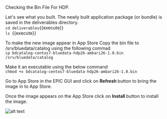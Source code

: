 Checking the Bin File For HDP.

Let's see what you built.
The newly built application package (or bundle) is saved in the deliverables directory. 
<br>`cd deliverables`{{execute}}
<br>`ls `{{execute}}

To make the new image appear in App Store
Copy the bin file to /srv/bluedata/catalog using the following commad
<br>`cp bdcatalog-centos7-bluedata-hdp26-ambari26-1.0.bin /srv/bluedata/catalog`

Make it an executable using the below command
<br>`chmod +x bdcatalog-centos7-bluedata-hdp26-ambari26-1.0.bin`

Go to App Store in the EPIC GUI and click on <b>Refresh </b>button to bring the image in to App Store.

Once the image appears on the App Store click on <b>Install </b> button to install the image.

![alt text](https://dzf8vqv24eqhg.cloudfront.net/userfiles/7467/9720/ckfinder/images/AppWorkbench/Walkthrough/example_3.jpg)

